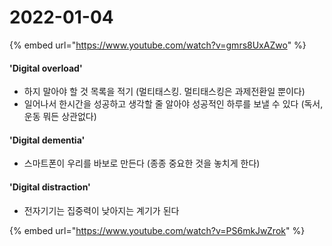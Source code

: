 # 2022-01-04

{% embed url="https://www.youtube.com/watch?v=gmrs8UxAZwo" %}

#### 'Digital overload'

* 하지 말아야 할 것 목록을 적기 (멀티태스킹. 멀티태스킹은 과제전환일 뿐이다)&#x20;
* 일어나서 한시간을 성공하고 생각할 줄 알아야 성공적인 하루를 보낼 수 있다 (독서, 운동 뭐든 상관없다)

#### 'Digital dementia'

* 스마트폰이 우리를 바보로 만든다 (종종 중요한 것을 놓치게 한다)&#x20;

#### 'Digital distraction'

* 전자기기는 집중력이 낮아지는 계기가 된다&#x20;

{% embed url="https://www.youtube.com/watch?v=PS6mkJwZrok" %}

